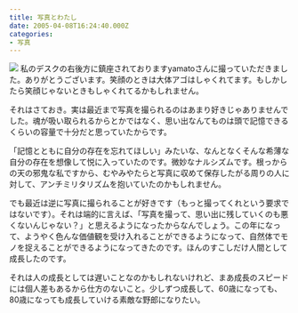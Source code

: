 ```yaml
---
title: 写真とわたし
date: 2005-04-08T16:24:40.000Z
categories:
- 写真
---
```

![](/blog//assets/i/etc/yama.jpg) 私のデスクの右後方に鎮座されておりますyamatoさんに撮っていただきました。ありがとうございます。笑顔のときは大体アゴはしゃくれてます。もしかしたら笑顔じゃないときもしゃくれてるかもしれません。

<!-- more -->

それはさておき。実は最近まで写真を撮られるのはあまり好きじゃありませんでした。魂が吸い取られるからとかではなく、思い出なんてものは頭で記憶できるくらいの容量で十分だと思っていたからです。

「記憶とともに自分の存在を忘れてほしい」みたいな、なんとなくそんな希薄な自分の存在を想像して悦に入っていたのです。微妙なナルシズムです。根っからの天の邪鬼な私ですから、むやみやたらと写真に収めて保存したがる周りの人に対して、アンチミリタリズムを抱いていたのかもしれません。

でも最近は逆に写真に撮られることが好きです（もっと撮ってくれという要求ではないです）。それは端的に言えば、「写真を撮って、思い出に残していくのも悪くないんじゃない？」と思えるようになったからなんでしょう。この年になって、ようやく色んな価値観を受け入れることができるようになって、自然体でモノを捉えることができるようになってきたのです。ほんのすこしだけ人間として成長したのです。

それは人の成長としては遅いことなのかもしれないけれど、まあ成長のスピードには個人差もあるから仕方のないこと。少しずつ成長して、60歳になっても、80歳になっても成長していける素敵な野郎になりたい。
